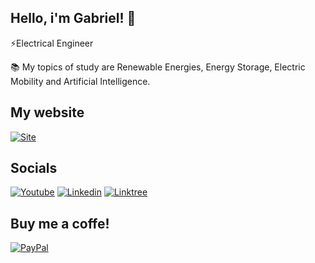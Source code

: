 ## Hello, i'm Gabriel! 👋

⚡Electrical Engineer

📚 My topics of study are Renewable Energies, Energy Storage, Electric Mobility and Artificial Intelligence.


## My website
[![Site](https://img.shields.io/website-up-down-green-red/http/gabrielhdanielsson.github.io/site.svg)](https://gabrielhdanielsson.github.io/site)

## Socials
[![Youtube](https://img.shields.io/badge/YouTube-FF0000?style=for-the-badge&logo=youtube&logoColor=white)](https://www.youtube.com/@gabrieldanielsson) 
[![Linkedin](https://img.shields.io/badge/LinkedIn-0077B5?style=for-the-badge&logo=linkedin&logoColor=white)](https://www.linkedin.com/in/gabrieldanielsson/) 
[![Linktree](https://img.shields.io/badge/linktree-39E09B?style=for-the-badge&logo=linktree&logoColor=white)](https://linktr.ee/gabriel.danielsson) 

## Buy me a coffe! 

[![PayPal](https://img.shields.io/badge/PayPal-00457C?style=for-the-badge&logo=paypal&logoColor=white)](https://www.paypal.com/donate/?business=V6L7ZJ9P6MQLG&no_recurring=1&item_name=Buy+me+a+coffe&currency_code=USD) 
<!-- ![Top Langs](https://github-readme-stats.vercel.app/api/top-langs/?username=GabrielHDanielsson&layout=compact) -->
